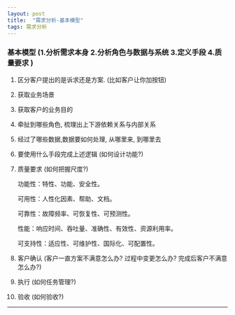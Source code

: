 ```yaml
---
layout: post
title:  "需求分析-基本模型"
tags: 需求分析
---
```


### 基本模型 (1.分析需求本身 2.分析角色与数据与系统 3.定义手段 4.质量要求 )

   1. 区分客户提出的是诉求还是方案. (比如客户让你加按钮)
   
   2. 获取业务场景

   3. 获取客户的业务目的
      
   4. 牵扯到哪些角色, 梳理出上下游依赖关系与内部关系
   
   5. 经过了哪些数据,数据要如何处理, 从哪里来, 到哪里去
  
   6. 要使用什么手段完成上述逻辑 (如何设计功能?)
  
   7. 质量要求 (如何把握尺度?)
       
       功能性：特性、功能、安全性。
       
       可用性：人性化因素、帮助、文档。
       
       可靠性：故障频率、可恢复性、可预测性。
       
       性能：响应时间、吞吐量、准确性、有效性、资源利用率。
       
       可支持性：适应性、可维护性、国际化、可配置性。 
           
   8. 客户确认 (客户一直方案不满意怎么办? 过程中变更怎么办? 完成后客户不满意怎么办?)
      
   9. 执行 (如何任务管理?)
   
   10. 验收 (如何验收?)
   
---
 